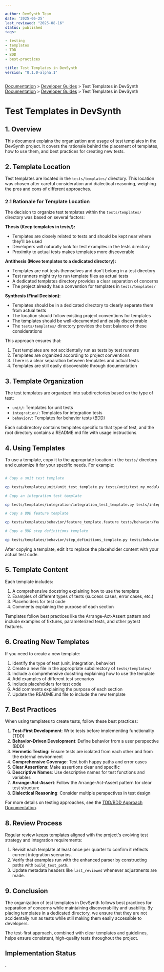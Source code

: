 ```yaml
---

author: DevSynth Team
date: '2025-05-25'
last_reviewed: "2025-08-16"
status: published
tags:

- testing
- templates
- TDD
- BDD
- best-practices

title: Test Templates in DevSynth
version: "0.1.0-alpha.1"
---
```

<div class="breadcrumbs">
<a href="../index.md">Documentation</a> &gt; <a href="index.md">Developer Guides</a> &gt; Test Templates in DevSynth
</div>

<div class="breadcrumbs">
<a href="../index.md">Documentation</a> &gt; <a href="index.md">Developer Guides</a> &gt; Test Templates in DevSynth
</div>

# Test Templates in DevSynth

## 1. Overview

This document explains the organization and usage of test templates in the DevSynth project. It covers the rationale behind the placement of templates, how to use them, and best practices for creating new tests.

## 2. Template Location

Test templates are located in the `tests/templates/` directory. This location was chosen after careful consideration and dialectical reasoning, weighing the pros and cons of different approaches.

### 2.1 Rationale for Template Location

The decision to organize test templates within the `tests/templates/` directory was based on several factors:

**Thesis (Keep templates in tests/):**

- Templates are closely related to tests and should be kept near where they'll be used
- Developers will naturally look for test examples in the tests directory
- Proximity to actual tests makes templates more discoverable


**Antithesis (Move templates to a dedicated directory):**

- Templates are not tests themselves and don't belong in a test directory
- Test runners might try to run template files as actual tests
- A dedicated templates directory provides a clear separation of concerns
- The project already has a convention for templates in `tests/templates/`


**Synthesis (Final Decision):**

- Templates should be in a dedicated directory to clearly separate them from actual tests
- The location should follow existing project conventions for templates
- The templates should be well-documented and easily discoverable
- The `tests/templates/` directory provides the best balance of these considerations


This approach ensures that:

1. Test templates are not accidentally run as tests by test runners
2. Templates are organized according to project conventions
3. There is a clear separation between templates and actual tests
4. Templates are still easily discoverable through documentation


## 3. Template Organization

The test templates are organized into subdirectories based on the type of test:

- `unit/`: Templates for unit tests
- `integration/`: Templates for integration tests
- `behavior/`: Templates for behavior tests (BDD)


Each subdirectory contains templates specific to that type of test, and the root directory contains a README.md file with usage instructions.

## 4. Using Templates

To use a template, copy it to the appropriate location in the `tests/` directory and customize it for your specific needs. For example:

```bash

# Copy a unit test template

cp tests/templates/unit/unit_test_template.py tests/unit/test_my_module.py

# Copy an integration test template

cp tests/templates/integration/integration_test_template.py tests/integration/test_my_integration.py

# Copy a BDD feature template

cp tests/templates/behavior/feature_template.feature tests/behavior/features/my_feature.feature

# Copy a BDD step definitions template

cp tests/templates/behavior/step_definitions_template.py tests/behavior/steps/test_my_feature_steps.py
```

After copying a template, edit it to replace the placeholder content with your actual test code.

## 5. Template Content

Each template includes:

1. A comprehensive docstring explaining how to use the template
2. Examples of different types of tests (success cases, error cases, etc.)
3. Placeholders for test code
4. Comments explaining the purpose of each section


Templates follow best practices like the Arrange-Act-Assert pattern and include examples of fixtures, parameterized tests, and other pytest features.

## 6. Creating New Templates

If you need to create a new template:

1. Identify the type of test (unit, integration, behavior)
2. Create a new file in the appropriate subdirectory of `tests/templates/`
3. Include a comprehensive docstring explaining how to use the template
4. Add examples of different test scenarios
5. Include placeholders for test code
6. Add comments explaining the purpose of each section
7. Update the README.md file to include the new template


## 7. Best Practices

When using templates to create tests, follow these best practices:

1. **Test-First Development**: Write tests before implementing functionality (TDD)
2. **Behavior-Driven Development**: Define behavior from a user perspective (BDD)
3. **Hermetic Testing**: Ensure tests are isolated from each other and from the external environment
4. **Comprehensive Coverage**: Test both happy paths and error cases
5. **Clear Assertions**: Make assertions clear and specific
6. **Descriptive Names**: Use descriptive names for test functions and variables
7. **Arrange-Act-Assert**: Follow the Arrange-Act-Assert pattern for clear test structure
8. **Dialectical Reasoning**: Consider multiple perspectives in test design


For more details on testing approaches, see the [TDD/BDD Approach Documentation](/docs/developer_guides/tdd_bdd_approach.md).

## 8. Review Process

Regular review keeps templates aligned with the project's evolving test
strategy and integration requirements:

1. Revisit each template at least once per quarter to confirm it reflects
   current integration scenarios.
2. Verify that examples run with the enhanced parser by constructing paths
   with `build_test_path`.
3. Update metadata headers like `last_reviewed` whenever adjustments are made.

## 9. Conclusion

The organization of test templates in DevSynth follows best practices for separation of concerns while maintaining discoverability and usability. By placing templates in a dedicated directory, we ensure that they are not accidentally run as tests while still making them easily accessible to developers.

The test-first approach, combined with clear templates and guidelines, helps ensure consistent, high-quality tests throughout the project.
## Implementation Status

.
